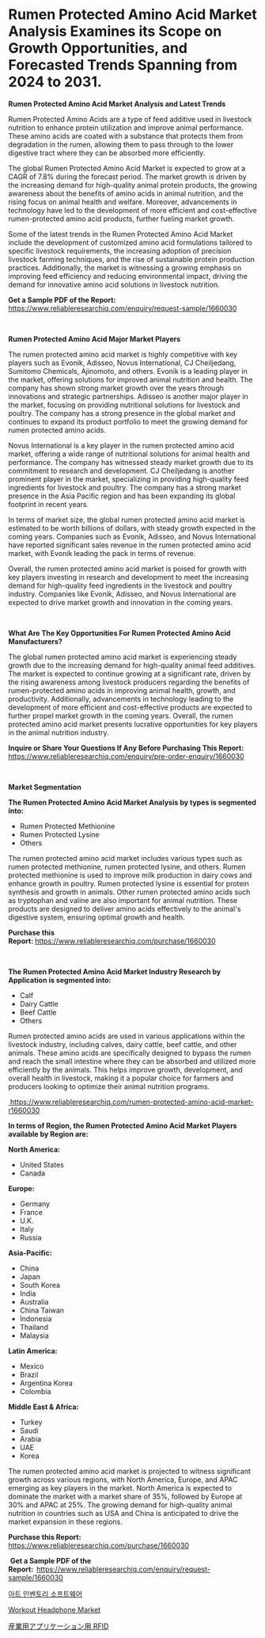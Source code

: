 <p><h1>Rumen Protected Amino Acid Market Analysis Examines its Scope on Growth Opportunities, and Forecasted Trends Spanning from 2024 to 2031.</h1></p><p><strong>Rumen Protected Amino Acid Market Analysis and Latest Trends</strong></p>
<p><p>Rumen Protected Amino Acids are a type of feed additive used in livestock nutrition to enhance protein utilization and improve animal performance. These amino acids are coated with a substance that protects them from degradation in the rumen, allowing them to pass through to the lower digestive tract where they can be absorbed more efficiently.</p><p>The global Rumen Protected Amino Acid Market is expected to grow at a CAGR of 7.8% during the forecast period. The market growth is driven by the increasing demand for high-quality animal protein products, the growing awareness about the benefits of amino acids in animal nutrition, and the rising focus on animal health and welfare. Moreover, advancements in technology have led to the development of more efficient and cost-effective rumen-protected amino acid products, further fueling market growth.</p><p>Some of the latest trends in the Rumen Protected Amino Acid Market include the development of customized amino acid formulations tailored to specific livestock requirements, the increasing adoption of precision livestock farming techniques, and the rise of sustainable protein production practices. Additionally, the market is witnessing a growing emphasis on improving feed efficiency and reducing environmental impact, driving the demand for innovative amino acid solutions in livestock nutrition.</p></p>
<p><strong>Get a Sample PDF of the Report:&nbsp;</strong> <a href="https://www.reliableresearchiq.com/enquiry/request-sample/1660030">https://www.reliableresearchiq.com/enquiry/request-sample/1660030</a></p>
<p>&nbsp;</p>
<p><strong>Rumen Protected Amino Acid Major Market Players</strong></p>
<p><p>The rumen protected amino acid market is highly competitive with key players such as Evonik, Adisseo, Novus International, CJ Cheiljedang, Sumitomo Chemicals, Ajinomoto, and others. Evonik is a leading player in the market, offering solutions for improved animal nutrition and health. The company has shown strong market growth over the years through innovations and strategic partnerships. Adisseo is another major player in the market, focusing on providing nutritional solutions for livestock and poultry. The company has a strong presence in the global market and continues to expand its product portfolio to meet the growing demand for rumen protected amino acids.</p><p>Novus International is a key player in the rumen protected amino acid market, offering a wide range of nutritional solutions for animal health and performance. The company has witnessed steady market growth due to its commitment to research and development. CJ Cheiljedang is another prominent player in the market, specializing in providing high-quality feed ingredients for livestock and poultry. The company has a strong market presence in the Asia Pacific region and has been expanding its global footprint in recent years.</p><p>In terms of market size, the global rumen protected amino acid market is estimated to be worth billions of dollars, with steady growth expected in the coming years. Companies such as Evonik, Adisseo, and Novus International have reported significant sales revenue in the rumen protected amino acid market, with Evonik leading the pack in terms of revenue.</p><p>Overall, the rumen protected amino acid market is poised for growth with key players investing in research and development to meet the increasing demand for high-quality feed ingredients in the livestock and poultry industry. Companies like Evonik, Adisseo, and Novus International are expected to drive market growth and innovation in the coming years.</p></p>
<p>&nbsp;</p>
<p><strong>What Are The Key Opportunities For Rumen Protected Amino Acid Manufacturers?</strong></p>
<p><p>The global rumen protected amino acid market is experiencing steady growth due to the increasing demand for high-quality animal feed additives. The market is expected to continue growing at a significant rate, driven by the rising awareness among livestock producers regarding the benefits of rumen-protected amino acids in improving animal health, growth, and productivity. Additionally, advancements in technology leading to the development of more efficient and cost-effective products are expected to further propel market growth in the coming years. Overall, the rumen protected amino acid market presents lucrative opportunities for key players in the animal nutrition industry.</p></p>
<p><strong>Inquire or Share Your Questions If Any Before Purchasing This Report:</strong> <a href="https://www.reliableresearchiq.com/enquiry/pre-order-enquiry/1660030">https://www.reliableresearchiq.com/enquiry/pre-order-enquiry/1660030</a></p>
<p>&nbsp;</p>
<p><strong>Market Segmentation</strong></p>
<p><strong>The Rumen Protected Amino Acid Market Analysis by types is segmented into:</strong></p>
<p><ul><li>Rumen Protected Methionine</li><li>Rumen Protected Lysine</li><li>Others</li></ul></p>
<p><p>The rumen protected amino acid market includes various types such as rumen protected methionine, rumen protected lysine, and others. Rumen protected methionine is used to improve milk production in dairy cows and enhance growth in poultry. Rumen protected lysine is essential for protein synthesis and growth in animals. Other rumen protected amino acids such as tryptophan and valine are also important for animal nutrition. These products are designed to deliver amino acids effectively to the animal's digestive system, ensuring optimal growth and health.</p></p>
<p><strong>Purchase this Report:&nbsp;</strong><a href="https://www.reliableresearchiq.com/purchase/1660030">https://www.reliableresearchiq.com/purchase/1660030</a></p>
<p>&nbsp;</p>
<p><strong>The Rumen Protected Amino Acid Market Industry Research by Application is segmented into:</strong></p>
<p><ul><li>Calf</li><li>Dairy Cattle</li><li>Beef Cattle</li><li>Others</li></ul></p>
<p><p>Rumen protected amino acids are used in various applications within the livestock industry, including calves, dairy cattle, beef cattle, and other animals. These amino acids are specifically designed to bypass the rumen and reach the small intestine where they can be absorbed and utilized more efficiently by the animals. This helps improve growth, development, and overall health in livestock, making it a popular choice for farmers and producers looking to optimize their animal nutrition programs.</p></p>
<p><a href="https://www.reliableresearchiq.com/rumen-protected-amino-acid-market-r1660030">&nbsp;https://www.reliableresearchiq.com/rumen-protected-amino-acid-market-r1660030</a></p>
<p><strong>In terms of Region, the Rumen Protected Amino Acid Market Players available by Region are:</strong></p>
<p>
    <p> <strong> North America: </strong>
        <ul>
            <li>United States</li>
            <li>Canada</li>
        </ul>
        </p> 
    <p> <strong> Europe: </strong>
        <ul>
            <li>Germany</li>
            <li>France</li>
            <li>U.K.</li>
            <li>Italy</li>
            <li>Russia</li>
        </ul>
        </p> 
    <p> <strong> Asia-Pacific: </strong>
        <ul>
            <li>China</li>
            <li>Japan</li>
            <li>South Korea</li>
            <li>India</li>
            <li>Australia</li>
            <li>China Taiwan</li>
            <li>Indonesia</li>
            <li>Thailand</li>
            <li>Malaysia</li>
        </ul>
        </p> 
    <p> <strong> Latin America: </strong>
        <ul>
            <li>Mexico</li>
            <li>Brazil</li>
            <li>Argentina Korea</li>
            <li>Colombia</li>
        </ul>
        </p> 
    <p> <strong> Middle East & Africa: </strong>
        <ul>
            <li>Turkey</li>
            <li>Saudi</li>
            <li>Arabia</li>
            <li>UAE</li>
            <li>Korea</li>
        </ul>
    </p>
    </p>
<p><p>The rumen protected amino acid market is projected to witness significant growth across various regions, with North America, Europe, and APAC emerging as key players in the market. North America is expected to dominate the market with a market share of 35%, followed by Europe at 30% and APAC at 25%. The growing demand for high-quality animal nutrition in countries such as USA and China is anticipated to drive the market expansion in these regions.</p></p>
<p><strong>Purchase this Report: </strong><a href="https://www.reliableresearchiq.com/purchase/1660030">https://www.reliableresearchiq.com/purchase/1660030</a></p>
<p>&nbsp;<strong>Get a Sample PDF of the Report:&nbsp;&nbsp;</strong><a href="https://www.reliableresearchiq.com/enquiry/request-sample/1660030">https://www.reliableresearchiq.com/enquiry/request-sample/1660030</a></p>
<p><strong></strong></p>
<p><p><a href="https://github.com/airdroplover110/Market-Research-Report-List-1/blob/main/36935081517.md">아트 인벤토리 소프트웨어</a></p><p><a href="https://github.com/HallieBird1/Market-Research-Report-List-1/blob/main/workout-headphone-market.md">Workout Headphone Market</a></p><p><a href="https://github.com/oafhukehf4709715/Market-Research-Report-List-3/blob/main/9638845186063.md">産業用アプリケーション用 RFID</a></p></p>